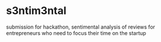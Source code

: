 # s3ntim3ntal
submission for hackathon, sentimental analysis of reviews for entrepreneurs who need to focus their time on the startup
